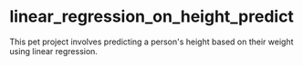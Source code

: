 # linear_regression_on_height_predict
 This pet project involves predicting a person's height based on their weight using linear regression.

